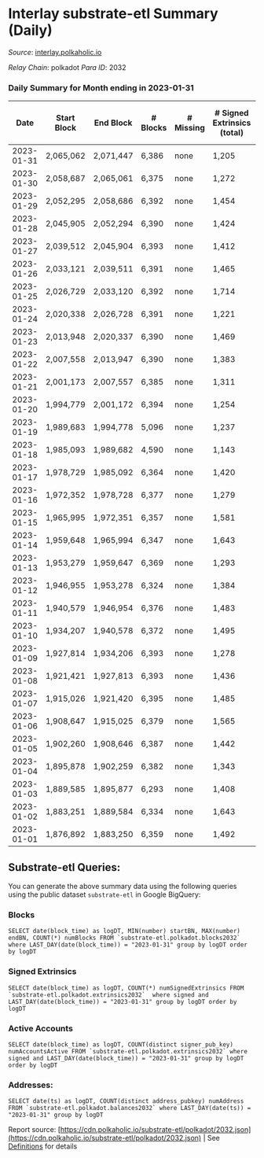 # Interlay substrate-etl Summary (Daily)

_Source_: [interlay.polkaholic.io](https://interlay.polkaholic.io)

*Relay Chain*: polkadot
*Para ID*: 2032



### Daily Summary for Month ending in 2023-01-31


| Date | Start Block | End Block | # Blocks | # Missing | # Signed Extrinsics (total) | # Active Accounts | # Addresses with Balances | # Events | # Transfers | # XCM Transfers In | # XCM Transfers Out |
| ---- | ----------- | --------- | -------- | --------- | --------------------------- | ----------------- | ------------------------- | -------- | ----------- | ------------------ | ------------------- |
| 2023-01-31 | 2,065,062 | 2,071,447 | 6,386 | none  | 1,205 | 167 | 11,058 | 57,408 | 6,624 ($30,447.29) | 15 ($4,888.20) | 22 ($1,947.79) |
| 2023-01-30 | 2,058,687 | 2,065,061 | 6,375 | none  | 1,272 | 145 | 11,047 | 57,550 | 6,587 ($52,401.19) | 38 ($7,852.32) | 28 ($2,230.86) |
| 2023-01-29 | 2,052,295 | 2,058,686 | 6,392 | none  | 1,454 | 139 | 11,035 | 58,244 | 6,556 ($24,807.37) | 16 ($1,293.94) | 19 ($723.18) |
| 2023-01-28 | 2,045,905 | 2,052,294 | 6,390 | none  | 1,424 | 131 | 11,027 | 58,106 | 6,545 ($19,145.80) | 9 ($360.15) | 17 ($1,015.09) |
| 2023-01-27 | 2,039,512 | 2,045,904 | 6,393 | none  | 1,412 | 136 | 11,021 | 57,973 | 6,550 ($31,500.11) | 6 ($2,199.50) | 11 ($45.05) |
| 2023-01-26 | 2,033,121 | 2,039,511 | 6,391 | none  | 1,465 | 141 | 11,012 | 58,332 | 6,581 ($30,818.37) | 12 ($1,194.98) | 21 ($962.63) |
| 2023-01-25 | 2,026,729 | 2,033,120 | 6,392 | none  | 1,714 | 341 | 10,999 | 59,478 | 6,789 ($171,924.32) | 20 ($2,410.12) | 19 ($444.82) |
| 2023-01-24 | 2,020,338 | 2,026,728 | 6,391 | none  | 1,221 | 148 | 10,990 | 57,303 | 6,578 ($19,497.84) | 14 ($1,301.74) | 16 ($349.88) |
| 2023-01-23 | 2,013,948 | 2,020,337 | 6,390 | none  | 1,469 | 143 | 10,984 | 58,409 | 6,612 ($43,049.97) | 20 ($2,316.29) | 37 ($4,396.38) |
| 2023-01-22 | 2,007,558 | 2,013,947 | 6,390 | none  | 1,383 | 148 | 10,979 | 58,133 | 6,573 ($35,807.37) | 19 ($20,809.80) | 22 ($3,425.47) |
| 2023-01-21 | 2,001,173 | 2,007,557 | 6,385 | none  | 1,311 | 126 | 10,976 | 57,523 | 6,544 ($27,600.46) | 11 ($1,340.49) | 20 ($1,188.83) |
| 2023-01-20 | 1,994,779 | 2,001,172 | 6,394 | none  | 1,254 | 124 | 10,969 | 57,408 | 6,552 ($23,573.40) | 20 ($4,111.13) | 20 ($2,751.15) |
| 2023-01-19 | 1,989,683 | 1,994,778 | 5,096 | none  | 1,237 | 135 | 10,958 | 47,139 | 5,265 ($27,239.11) | 13 ($2,058.68) | 20 ($926.98) |
| 2023-01-18 | 1,985,093 | 1,989,682 | 4,590 | none  | 1,143 | 115 | 10,951 | 42,477 | 4,744 ($47,973.42) | 20 ($29,868.59) | 19 ($13,745.51) |
| 2023-01-17 | 1,978,729 | 1,985,092 | 6,364 | none  | 1,420 | 136 | 10,947 | 58,047 | 6,539 ($37,647.29) | 17 ($934.76) | 20 ($1,509.04) |
| 2023-01-16 | 1,972,352 | 1,978,728 | 6,377 | none  | 1,279 | 134 | 10,939 | 57,574 | 6,587 ($33,984.55) | 20 ($6,119.79) | 22 ($641.40) |
| 2023-01-15 | 1,965,995 | 1,972,351 | 6,357 | none  | 1,581 | 173 | 10,921 | 58,719 | 6,577 ($28,004.40) | 22 ($3,091.43) | 33 ($1,395.72) |
| 2023-01-14 | 1,959,648 | 1,965,994 | 6,347 | none  | 1,643 | 149 | 10,915 | 59,217 | 6,639 ($70,063.09) | 50 ($34,797.44) | 58 ($342,600.59) |
| 2023-01-13 | 1,953,279 | 1,959,647 | 6,369 | none  | 1,293 | 118 | 10,908 | 57,251 | 6,535 ($33,445.81) | 10 ($238.27) | 19 ($1,044.04) |
| 2023-01-12 | 1,946,955 | 1,953,278 | 6,324 | none  | 1,384 | 143 | 10,906 | 57,434 | 6,511 ($53,337.18) | 21 ($48,065.04) | 18 ($14,746.18) |
| 2023-01-11 | 1,940,579 | 1,946,954 | 6,376 | none  | 1,483 | 154 | 10,897 | 58,480 | 6,648 ($47,383.78) | 12 ($1,068.89) | 35 ($2,413.46) |
| 2023-01-10 | 1,934,207 | 1,940,578 | 6,372 | none  | 1,495 | 143 | 10,879 | 58,415 | 6,566 ($26,843.33) | 14 ($3,948.77) | 18 ($1,134.50) |
| 2023-01-09 | 1,927,814 | 1,934,206 | 6,393 | none  | 1,278 | 149 | 10,870 | 57,668 | 6,598 ($33,391.20) | 20 ($5,363.35) | 38 ($3,703.06) |
| 2023-01-08 | 1,921,421 | 1,927,813 | 6,393 | none  | 1,436 | 152 | 10,864 | 58,285 | 6,558 ($22,926.46) | 11 ($1,317.74) | 16 ($313.22) |
| 2023-01-07 | 1,915,026 | 1,921,420 | 6,395 | none  | 1,485 | 146 | 10,858 | 58,488 | 6,571 ($42,244.31) | 14 ($2,672.43) | 17 ($821.91) |
| 2023-01-06 | 1,908,647 | 1,915,025 | 6,379 | none  | 1,565 | 133 | 10,852 | 58,702 | 6,568 ($54,264.00) | 26 ($5,390.80) | 22 ($11,153.16) |
| 2023-01-05 | 1,902,260 | 1,908,646 | 6,387 | none  | 1,442 | 120 | 10,846 | 58,256 | 6,554 ($32,123.11) | 6 ($80.73) | 15 ($1,939.97) |
| 2023-01-04 | 1,895,878 | 1,902,259 | 6,382 | none  | 1,343 | 128 | 10,845 | 57,696 | 6,563 ($48,711.43) | 19 ($1,396.46) | 23 ($1,707.92) |
| 2023-01-03 | 1,889,585 | 1,895,877 | 6,293 | none  | 1,408 | 135 | 10,838 | 57,366 | 6,467 ($10,959.34) | 11 ($485.84) | 21 ($377.61) |
| 2023-01-02 | 1,883,251 | 1,889,584 | 6,334 | none  | 1,643 | 163 | 10,829 | 59,188 | 6,644 ($34,893.12) | 35 ($3,054.40) | 53 ($7,188.81) |
| 2023-01-01 | 1,876,892 | 1,883,250 | 6,359 | none  | 1,492 | 141 | 10,826 | 58,340 | 6,605 ($26,744.78) | 13 ($25,571.77) | 38 ($3,873.26) |

## Substrate-etl Queries:
You can generate the above summary data using the following queries using the public dataset `substrate-etl` in Google BigQuery:


### Blocks
```
SELECT date(block_time) as logDT, MIN(number) startBN, MAX(number) endBN, COUNT(*) numBlocks FROM `substrate-etl.polkadot.blocks2032`  where LAST_DAY(date(block_time)) = "2023-01-31" group by logDT order by logDT
```


### Signed Extrinsics
```
SELECT date(block_time) as logDT, COUNT(*) numSignedExtrinsics FROM `substrate-etl.polkadot.extrinsics2032`  where signed and LAST_DAY(date(block_time)) = "2023-01-31" group by logDT order by logDT
```


### Active Accounts
```
SELECT date(block_time) as logDT, COUNT(distinct signer_pub_key) numAccountsActive FROM `substrate-etl.polkadot.extrinsics2032` where signed and LAST_DAY(date(block_time)) = "2023-01-31" group by logDT order by logDT
```


### Addresses:
```
SELECT date(ts) as logDT, COUNT(distinct address_pubkey) numAddress FROM `substrate-etl.polkadot.balances2032` where LAST_DAY(date(ts)) = "2023-01-31" group by logDT
```



Report source: [https://cdn.polkaholic.io/substrate-etl/polkadot/2032.json](https://cdn.polkaholic.io/substrate-etl/polkadot/2032.json) | See [Definitions](/DEFINITIONS.md) for details

